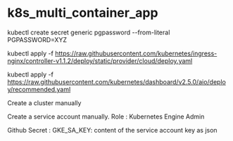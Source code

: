 # k8s_multi_container_app

kubectl create secret generic pgpassword --from-literal PGPASSWORD=XYZ

kubectl apply -f https://raw.githubusercontent.com/kubernetes/ingress-nginx/controller-v1.1.2/deploy/static/provider/cloud/deploy.yaml

kubectl apply -f https://raw.githubusercontent.com/kubernetes/dashboard/v2.5.0/aio/deploy/recommended.yaml



Create a cluster manually

Create a service account manually. Role : Kubernetes Engine Admin


Github Secret :
GKE_SA_KEY: content of the service account key as json